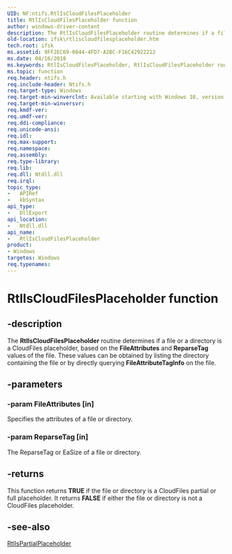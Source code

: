 ```yaml
---
UID: NF:ntifs.RtlIsCloudFilesPlaceholder
title: RtlIsCloudFilesPlaceholder function
author: windows-driver-content
description: The RtlIsCloudFilesPlaceholder routine determines if a file or a directory is a CloudFiles placeholder, based on the FileAttributes and ReparseTag values of the file.
old-location: ifsk\rtliscloudfilesplaceholder.htm
tech.root: ifsk
ms.assetid: 9FF2EC69-0844-4FD7-A2BC-F16C42922212
ms.date: 04/16/2018
ms.keywords: RtlIsCloudFilesPlaceholder, RtlIsCloudFilesPlaceholder routine [Installable File System Drivers], ifsk.rtliscloudfilesplaceholder, ntifs/RtlIsCloudFilesPlaceholder
ms.topic: function
req.header: ntifs.h
req.include-header: Ntifs.h
req.target-type: Windows
req.target-min-winverclnt: Available starting with Windows 10, version 1709.
req.target-min-winversvr: 
req.kmdf-ver: 
req.umdf-ver: 
req.ddi-compliance: 
req.unicode-ansi: 
req.idl: 
req.max-support: 
req.namespace: 
req.assembly: 
req.type-library: 
req.lib: 
req.dll: Ntdll.dll
req.irql: 
topic_type:
-	APIRef
-	kbSyntax
api_type:
-	DllExport
api_location:
-	Ntdll.dll
api_name:
-	RtlIsCloudFilesPlaceholder
product:
- Windows
targetos: Windows
req.typenames: 
---
```


# RtlIsCloudFilesPlaceholder function


## -description


The <b>RtlIsCloudFilesPlaceholder</b> routine determines if a file or a directory is a CloudFiles placeholder,
    based on the <b>FileAttributes</b> and <b>ReparseTag</b> values of the file. These values can be obtained by listing the directory containing the file or by directly querying <b>FileAttributeTagInfo</b> on the file.


## -parameters




### -param FileAttributes [in]

Specifies the attributes of a file or directory.


### -param ReparseTag [in]

The ReparseTag or EaSize of a file or directory.


## -returns



This function returns <b>TRUE</b> if the file or directory is a CloudFiles partial or full placeholder. It  returns <b>FALSE</b> if either the
        file or directory is not a CloudFiles placeholder. 




## -see-also




<a href="https://msdn.microsoft.com/FB47F5BE-76B4-4A99-A15F-DE3E11D1DA2B">RtlIsPartialPlaceholder</a>
 

 

